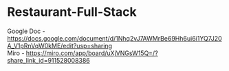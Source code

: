 # Restaurant-Full-Stack
Google Doc - https://docs.google.com/document/d/1Nhq2vJ7AWMrBe69Hh6ui6i1YQ7J20A_V1pRnVqW0kME/edit?usp=sharing   
Miro - https://miro.com/app/board/uXjVNGsW15Q=/?share_link_id=911528008386
